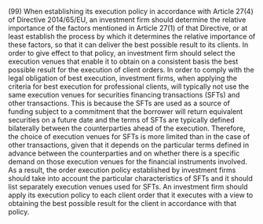 (99) When establishing its execution policy in accordance with Article 27(4) of Directive 2014/65/EU, an investment firm should determine the relative importance of the factors mentioned in Article 27(1) of that Directive, or at least establish the process by which it determines the relative importance of these factors, so that it can deliver the best possible result to its clients. In order to give effect to that policy, an investment firm should select the execution venues that enable it to obtain on a consistent basis the best possible result for the execution of client orders. In order to comply with the legal obligation of best execution, investment firms, when applying the criteria for best execution for professional clients, will typically not use the same execution venues for securities financing transactions (SFTs) and other transactions. This is because the SFTs are used as a source of funding subject to a commitment that the borrower will return equivalent securities on a future date and the terms of SFTs are typically defined bilaterally between the counterparties ahead of the execution. Therefore, the choice of execution venues for SFTs is more limited than in the case of other transactions, given that it depends on the particular terms defined in advance between the counterparties and on whether there is a specific demand on those execution venues for the financial instruments involved. As a result, the order execution policy established by investment firms should take into account the particular characteristics of SFTs and it should list separately execution venues used for SFTs. An investment firm should apply its execution policy to each client order that it executes with a view to obtaining the best possible result for the client in accordance with that policy.